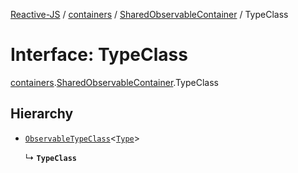 [Reactive-JS](../README.md) / [containers](../modules/containers.md) / [SharedObservableContainer](../modules/containers.SharedObservableContainer.md) / TypeClass

# Interface: TypeClass

[containers](../modules/containers.md).[SharedObservableContainer](../modules/containers.SharedObservableContainer.md).TypeClass

## Hierarchy

- [`ObservableTypeClass`](containers.ObservableTypeClass.md)<[`Type`](containers.SharedObservableContainer.Type.md)\>

  ↳ **`TypeClass`**
